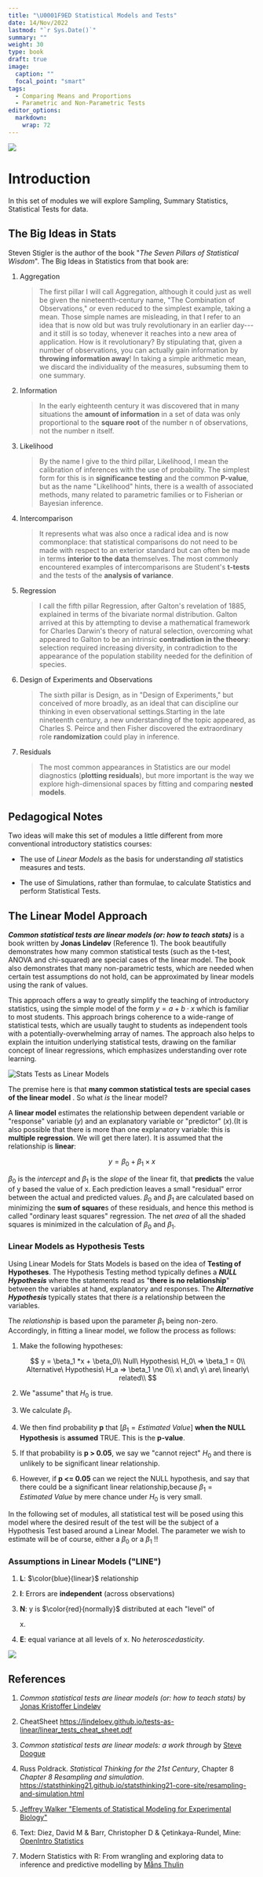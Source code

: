 ```yaml
---
title: "\U0001F9ED Statistical Models and Tests"
date: 14/Nov/2022
lastmod: "`r Sys.Date()`"
summary: ""
weight: 30
type: book
draft: true
image:
  caption: ""
  focal_point: "smart"
tags: 
  - Comparing Means and Proportions
  - Parametric and Non-Parametric Tests
editor_options: 
  markdown: 
    wrap: 72
---
```


![](featured.jpg)

# Introduction

In this set of modules we will explore Sampling, Summary Statistics,
Statistical Tests for data.

## The Big Ideas in Stats

Steven Stigler is the author of the book "*The Seven Pillars of
Statistical Wisdom*". The Big Ideas in Statistics from that book are:

1.  Aggregation

    > The first pillar I will call Aggregation, although it could just
    > as well be given the nineteenth-century name, "The Combination of
    > Observations," or even reduced to the simplest example, taking a
    > mean. Those simple names are misleading, in that I refer to an
    > idea that is now old but was truly revolutionary in an earlier
    > day---and it still is so today, whenever it reaches into a new
    > area of application. How is it revolutionary? By stipulating that,
    > given a number of observations, you can actually gain information
    > by **throwing information away**! In taking a simple arithmetic
    > mean, we discard the individuality of the measures, subsuming them
    > to one summary.

2.  Information

    > In the early eighteenth century it was discovered that in many
    > situations the **amount of information** in a set of data was only
    > proportional to the **square root** of the number n of
    > observations, not the number n itself.

3.  Likelihood

    > By the name I give to the third pillar, Likelihood, I mean the
    > calibration of inferences with the use of probability. The
    > simplest form for this is in **significance testing** and the
    > common **P-value**, but as the name "Likelihood" hints, there is a
    > wealth of associated methods, many related to parametric families
    > or to Fisherian or Bayesian inference.

4.  Intercomparison

    > It represents what was also once a radical idea and is now
    > commonplace: that statistical comparisons do not need to be made
    > with respect to an exterior standard but can often be made in
    > terms **interior to the data** themselves. The most commonly
    > encountered examples of intercomparisons are Student's **t-tests**
    > and the tests of the **analysis of variance**.

5.  Regression

    > I call the fifth pillar Regression, after Galton's revelation of
    > 1885, explained in terms of the bivariate normal distribution.
    > Galton arrived at this by attempting to devise a mathematical
    > framework for Charles Darwin's theory of natural selection,
    > overcoming what appeared to Galton to be an intrinsic
    > **contradiction in the theory**: selection required increasing
    > diversity, in contradiction to the appearance of the population
    > stability needed for the definition of species.

6.  Design of Experiments and Observations

    > The sixth pillar is Design, as in "Design of Experiments," but
    > conceived of more broadly, as an ideal that can discipline our
    > thinking in even observational settings.Starting in the late
    > nineteenth century, a new understanding of the topic appeared, as
    > Charles S. Peirce and then Fisher discovered the extraordinary
    > role **randomization** could play in inference.

7.  Residuals

    > The most common appearances in Statistics are our model
    > diagnostics (**plotting residuals**), but more important is the
    > way we explore high-dimensional spaces by fitting and comparing
    > **nested models**.

## Pedagogical Notes

Two ideas will make this set of modules a little different from more
conventional introductory statistics courses:

-   The use of *Linear Models* as the basis for understanding *all*
    statistics measures and tests.

-   The use of Simulations, rather than formulae, to calculate
    Statistics and perform Statistical Tests.

## The Linear Model Approach

***Common statistical tests are linear models (or: how to teach
stats)*** is a book written by **Jonas Lindeløv** (Reference 1). The
book beautifully demonstrates how many common statistical tests (such as
the t-test, ANOVA and chi-squared) are special cases of the linear
model. The book also demonstrates that many non-parametric tests, which
are needed when certain test assumptions do not hold, can be
approximated by linear models using the rank of values.

This approach offers a way to greatly simplify the teaching of
introductory statistics, using the simple model of the form
$y = a + b⋅x$ which is familiar to most students. This approach brings
coherence to a wide-range of statistical tests, which are usually taught
to students as independent tools with a potentially-overwhelming array
of names. The approach also helps to explain the intuition underlying
statistical tests, drawing on the familiar concept of linear
regressions, which emphasizes understanding over rote learning.

![Stats Tests as Linear Models](images/linear_tests_cheat_sheet.png)

The premise here is that **many common statistical tests are special
cases of the linear model** . So what *is* the linear model?

A **linear model** estimates the relationship between dependent variable
or "response" variable ($y$) and an explanatory variable or "predictor"
($x$).(It is also possible that there is more than one explanatory
variable: this is **multiple regression**. We will get there later). It
is assumed that the relationship is **linear**:

$$
 y = \beta_0 + \beta_1 \times x
$$

$\beta_0$ is the *intercept* and $\beta_1$ is the *slope* of the linear
fit, that **predicts** the value of y based the value of x. Each
prediction leaves a small "residual" error between the actual and
predicted values. $\beta_0$ and $\beta_1$ are calculated based on
minimizing the **sum of square**s of these residuals, and hence this
method is called "ordinary least squares" regression. The net *area* of
all the shaded squares is minimized in the calculation of $\beta_0$ and
$\beta_1$.

### Linear Models as Hypothesis Tests

Using Linear Models for Stats Models is based on the idea of **Testing
of Hypotheses**. The Hypothesis Testing method typically defines a
***NULL Hypothesis*** where the statements read as "**there is no
relationship**" between the variables at hand, explanatory and
responses. The ***Alternative Hypothesis*** typically states that there
*is* a relationship between the variables.

The *relationship* is based upon the parameter $\beta_1$ being non-zero.
Accordingly, in fitting a linear model, we follow the process as
follows:

1.  Make the following hypotheses:

    $$
    y = \beta_1 *x + \beta_0\\
    Null\ Hypothesis\ H_0\ => \beta_1 = 0\\
    Alternative\ Hypothesis\ H_a => \beta_1 \ne 0\\
    x\ and\ y\ are\ linearly\ related\\
    $$

2.  We "assume" that $H_0$ is true.

3.  We calculate $\beta_1$.

4.  We then find probability **p** that \[$\beta_1 = Estimated\ Value$\]
    **when the NULL Hypothesis** is **assumed** TRUE. This is the
    **p-value**.

5.  If that probability is **p \> 0.05**, we say we "cannot reject"
    $H_0$ and there is unlikely to be significant linear relationship.

6.  However, if **p \<= 0.05** can we reject the NULL hypothesis, and
    say that there could be a significant linear relationship,because
    $\beta_1 = Estimated\ Value$ by mere chance under $H_0$ is very
    small.

In the following set of modules, all statistical test will be posed
using this model where the desired result of the test will be the
subject of a Hypothesis Test based around a Linear Model. The parameter
we wish to estimate will be of course, either a $\beta_0$ or a $\beta_1$
!!

### Assumptions in Linear Models ("LINE")

1.  **L**: $\color{blue}{linear}$ relationship

2.  **I**: Errors are **independent** (across observations)

3.  **N**: y is $\color{red}{normally}$ distributed at each "level" of

    x\.

4.  **E**: equal variance at all levels of x. No *heteroscedasticity*.

![](images/ols_assumptions.png)

## References

1.  *Common statistical tests are linear models (or: how to teach
    stats)* by [Jonas Kristoffer
    Lindeløv](https://lindeloev.github.io/tests-as-linear/)

2.  CheatSheet
    <https://lindeloev.github.io/tests-as-linear/linear_tests_cheat_sheet.pdf>

3.  *Common statistical tests are linear models: a work through* by
    [Steve Doogue](https://steverxd.github.io/Stat_tests/)

4.  Russ Poldrack. *Statistical Thinking for the 21st Century*, Chapter
    8 *Chapter 8 Resampling and simulation*.
    <https://statsthinking21.github.io/statsthinking21-core-site/resampling-and-simulation.html>

5.  [Jeffrey Walker "Elements of Statistical Modeling for Experimental
    Biology"](https://www.middleprofessor.com/files/applied-biostatistics_bookdown/_book/)

6.  Text: Diez, David M & Barr, Christopher D & Çetinkaya-Rundel, Mine:
    [OpenIntro Statistics](https://www.openintro.org/book/os/)

7.  Modern Statistics with R: From wrangling and exploring data to
    inference and predictive modelling by [Måns
    Thulin](http://www.modernstatisticswithr.com/)
